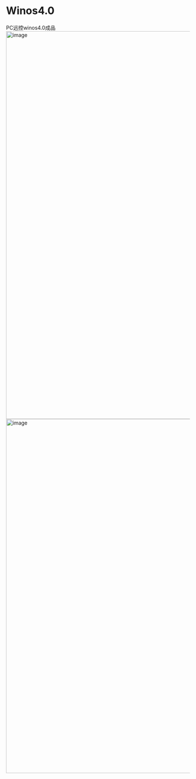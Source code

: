 # Winos4.0
PC远控winos4.0成品
<img width="1061" alt="image" src="https://github.com/01ANG/Winos4.0/assets/144504507/076d1515-c47c-49a0-8c59-94063696c20f">
<img width="969" alt="image" src="https://github.com/01ANG/Winos4.0/assets/144504507/2b66f40c-3013-4592-baf1-57c95092fd90">
